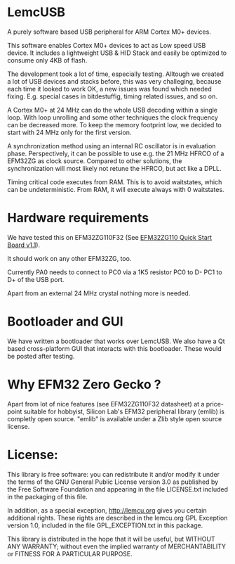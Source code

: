 LemcUSB
=======

A purely software based USB peripheral for ARM Cortex M0+ devices.

This software enables Cortex M0+ devices to act as Low speed USB device. 
It includes a lightweight USB & HID Stack and easily be optimized to 
consume only 4KB of flash.

The development took a lot of time, especially testing. Alltough we created
a lot of USB devices and stacks before, this was very challeging, because 
each time it looked to work OK, a new issues was found which needed fixing. 
E.g. special cases in bitdestuffig, timing related issues, and so on.

A Cortex M0+ at 24 MHz can do the whole USB decoding within a single loop.
With loop unrolling and some other techniques the clock frequency can be 
decreased more. To keep the memory footprint low, we decided to start with
24 MHz only for the first version.

A synchronization method using an internal RC oscillator is in evaluation 
phase. Perspectively, it can be possible to use e.g. the 21 MHz HFRCO of a
EFM32ZG as clock source. Compared to other solutions, the synchronization 
will most likely not retune the HFRCO, but act like a DPLL.

Timing critical code executes from RAM. This is to avoid waitstates, 
which can be undeterministic. From RAM, it will execute always with 
0 waitstates.

Hardware requirements
=====================
We have tested this on EFM32ZG110F32 (See [EFM32ZG110 Quick Start Board v1.1](https://github.com/lemcu/EFM32ZG110-quick-start-board)).

It should work on any other EFM32ZG, too. 

Currently PA0 needs to connect to PC0 via a 1K5 resistor
PC0 to D-
PC1 to D+ of the USB port.

Apart from an external 24 MHz crystal nothing more is needed.

Bootloader and GUI
==================
We have written a bootloader that works over LemcUSB. We also have a Qt based cross-platform GUI that interacts with this bootloader. These would be posted after testing.

Why EFM32 Zero Gecko ?
======================
Apart from lot of nice features (see EFM32ZG110F32 datasheet) at a price-point suitable for hobbyist, Silicon Lab's EFM32 peripheral library (emlib) is completly open source. "emlib" is available under a Zlib style open source license. 

License:
========
This library is free software: you can redistribute it and/or modify
it under the terms of the GNU General Public License version 3.0 as
published by the Free Software Foundation and appearing in the file
LICENSE.txt included in the packaging of this file.

In addition, as a special exception, http://lemcu.org gives you certain
additional rights. These rights are described in the lemcu.org GPL
Exception version 1.0, included in the file GPL_EXCEPTION.txt in this
package.

This library is distributed in the hope that it will be useful,
but WITHOUT ANY WARRANTY; without even the implied warranty of
MERCHANTABILITY or FITNESS FOR A PARTICULAR PURPOSE.
